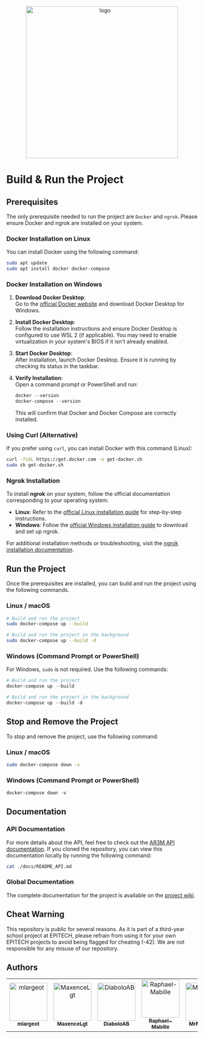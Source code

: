 <div style="text-align:center">
  <img src="https://github.com/user-attachments/assets/f92370ae-196c-437a-8437-972641222206" width="400" alt="logo"/>
</div>

# Build & Run the Project

## Prerequisites

The only prerequisite needed to run the project are `Docker` and `ngrok`. Please ensure Docker and ngrok are installed on your system.

### Docker Installation on Linux

You can install Docker using the following command:

```bash
sudo apt update
sudo apt install docker docker-compose
```

### Docker Installation on Windows

1. **Download Docker Desktop**:  
   Go to the [official Docker website](https://www.docker.com/products/docker-desktop) and download Docker Desktop for Windows.

2. **Install Docker Desktop**:  
   Follow the installation instructions and ensure Docker Desktop is configured to use WSL 2 (if applicable). You may need to enable virtualization in your system's BIOS if it isn't already enabled.

3. **Start Docker Desktop**:  
   After installation, launch Docker Desktop. Ensure it is running by checking its status in the taskbar.

4. **Verify Installation**:  
   Open a command prompt or PowerShell and run:

   ```powershell
   docker --version
   docker-compose --version
   ```

   This will confirm that Docker and Docker Compose are correctly installed.

### Using Curl (Alternative)

If you prefer using `curl`, you can install Docker with this command (Linux):

```bash
curl -fsSL https://get.docker.com -o get-docker.sh
sudo sh get-docker.sh
```

### Ngrok Installation

To install **ngrok** on your system, follow the official documentation corresponding to your operating system:

- **Linux**: Refer to the [official Linux installation guide](https://download.ngrok.com/linux) for step-by-step instructions.
- **Windows**: Follow the [official Windows installation guide](https://download.ngrok.com/windows?tab=download) to download and set up ngrok.

For additional installation methods or troubleshooting, visit the [ngrok installation documentation](https://download.ngrok.com/).

## Run the Project

Once the prerequisites are installed, you can build and run the project using the following commands.

### Linux / macOS

```bash
# Build and run the project
sudo docker-compose up --build

# Build and run the project in the background
sudo docker-compose up --build -d
```

### Windows (Command Prompt or PowerShell)

For Windows, `sudo` is not required. Use the following commands:

```powershell
# Build and run the project
docker-compose up --build

# Build and run the project in the background
docker-compose up --build -d
```

## Stop and Remove the Project

To stop and remove the project, use the following command:

### Linux / macOS

```bash
sudo docker-compose down -v
```

### Windows (Command Prompt or PowerShell)

```powershell
docker-compose down -v
```

## Documentation
### API Documentation

For more details about the API, feel free to check out the [AR3M API documentation](./docs/README_API.md). If you cloned the repository, you can view this documentation locally by running the following command:

```bash
cat ./docs/README_API.md
```

### Global Documentation

The complete documentation for the project is available on the [project wiki](https://github.com/mlargeot/Area/wiki).

## Cheat Warning

This repository is public for several reasons. As it is part of a third-year school project at EPITECH, please refrain from using it for your own EPITECH projects to avoid being flagged for cheating (-42). We are not responsible for any misuse of our repository.

## Authors

<table>
    <tbody>
        <tr>
            <td align="center">
                <a href="https://github.com/mlargeot">
                    <img src="https://avatars.githubusercontent.com/u/114756247?v=4" width="100px;" alt="mlargeot"/><br />
                    <sub><b>mlargeot</b></sub>
                </a>
            </td>
            <td align="center">
                <a href="https://github.com/MaxenceLgt">
                    <img src="https://avatars.githubusercontent.com/u/114743051?v=4" width="100px;" alt="MaxenceLgt"/><br />
                    <sub><b>MaxenceLgt</b></sub>
                </a>
            </td>
            <td align="center">
                <a href="https://github.com/DiaboloAB">
                    <img src="https://avatars.githubusercontent.com/u/109909203?v=4" width="100px;" alt="DiaboloAB"/><br />
                    <sub><b>DiaboloAB</b></sub>
                </a>
            </td>
            <td align="center">
                <a href="https://github.com/Raphael-Mabille">
                    <img src="https://avatars.githubusercontent.com/u/114739950?v=4" width="100px;" alt="Raphael-Mabille"/><br />
                    <sub><b>Raphael-Mabille</b></sub>
                </a>
            </td>
            <td align="center">
                <a href="https://github.com/MrMarmotte">
                    <img src="https://avatars.githubusercontent.com/u/114657171?v=4" width="100px;" alt="MrMarmotte"/><br />
                    <sub><b>MrMarmotte</b></sub>
                </a>
            </td>
        </tr>
    </tbody>
</table>
